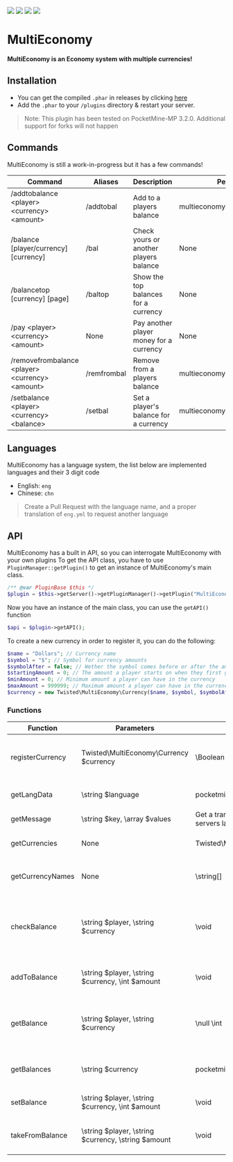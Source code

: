 [![](https://poggit.pmmp.io/shield.state/MultiEconomy)](https://poggit.pmmp.io/p/MultiEconomy) [![](https://poggit.pmmp.io/shield.api/MultiEconomy)](https://poggit.pmmp.io/p/MultiEconomy) [![](https://poggit.pmmp.io/shield.dl.total/MultiEconomy)](https://poggit.pmmp.io/p/MultiEconomy)
[![](https://poggit.pmmp.io/shield.dl/MultiEconomy)](https://poggit.pmmp.io/p/MultiEconomy)
# MultiEconomy
**MultiEconomy is an Economy system with multiple currencies!**

## Installation
 - You can get the compiled `.phar` in releases by clicking [here](https://github.com/TwistedAsylumMC/MultiEconomy/releases)
 - Add the `.phar` to your `/plugins` directory & restart your server.
 > Note: This plugin has been tested on PocketMine-MP 3.2.0. Additional support for forks will not happen
 
## Commands
MultiEconomy is still a work-in-progress but it has a few commands!

| Command | Aliases | Description | Permission |
| ---------- | ---------- | ---------- | ---------- |
| /addtobalance \<player> \<currency> \<amount> | /addtobal | Add to a players balance | multieconomy.addtobalance |
| /balance [player/currency] [currency]  | /bal | Check yours or another players balance | None |
| /balancetop [currency] [page]  | /baltop | Show the top balances for a currency | None |
| /pay \<player> \<currency> \<amount>  | None | Pay another player money for a currency | None |
| /removefrombalance \<player> \<currency> \<amount> | /remfrombal | Remove from a players balance | multieconomy.removefrombalance |
| /setbalance \<player> \<currency> \<balance> | /setbal | Set a player's balance for a currency | multieconomy.setbalance |
 
## Languages
MultiEconomy has a language system, the list below are implemented languages and their 3 digit code
 - English: ``eng``
 - Chinese: ``chn``
> Create a Pull Request with the language name, and a proper translation of ``eng.yml`` to request another language
 
## API
MultiEconomy has a built in API, so you can interrogate MultiEconomy with your own plugins
To get the API class, you have to use ``PluginManager::getPlugin()`` to get an instance of MultiEconomy's main class.
```php
/** @var PluginBase $this */
$plugin = $this->getServer()->getPluginManager()->getPlugin("MultiEconomy");
```
Now you have an instance of the main class, you can use the ``getAPI()`` function
```php
$api = $plugin->getAPI();
```  
To create a new currency in order to register it, you can do the following:
```php
$name = "Dollars"; // Currency name
$symbol = "$"; // Symbol for currency amounts 
$symbolAfter = false; // Wether the symbol comes before or after the amount
$startingAmount = 0; // The amount a player starts on when they first get a balance
$minAmount = 0; // Minimum amount a player can have in the currency
$maxAmount = 999999; // Maximum amount a player can have in the currency
$currency = new Twisted\MultiEconomy\Currency($name, $symbol, $symbolAfter, $startingAmount, $minAmount, $maxAmount);
```
### Functions
| Function | Parameters | Return Type | Description |
| ---------- | ---------- | ---------- | ---------- |
| registerCurrency | Twisted\MultiEconomy\Currency $currency | \Boolean | Register a currency to the plugin, returns true/false on success/failure |
| getLangData | \string $language | pocketmine\config\Config | Get config file for a certain language |
| getMessage | \string $key, \array $values | Get a translated message to servers language | \string |
| getCurrencies | None | Twisted\MultiEconomy\Currency[] | Get all the registered currencies |
| getCurrencyNames | None | \string[] | Get all the registered currencies' names |
| checkBalance | \string $player, \string $currency | \void | Sets a players balance to the starting amount for given currency if they don't have a balance |
| addToBalance | \string $player, \string $currency, \int $amount | \void | Adds to a players balance for a currency |
| getBalance | \string $player, \string $currency | \null \int | Returns the players balance for a currency, null if they don't have a balance |
| getBalances | \string $currency | pocketmine\config\Config | Returns a config with all balances for the currency |
| setBalance | \string $player, \string $currency, \int $amount | \void | Set a players balance for a currency |
| takeFromBalance | \string $player, \string $currency, \string $amount | \void | Takes from a players balance for a currency |

